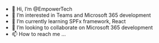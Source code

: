 - 👋 Hi, I’m @EmpowerTech
- 👀 I’m interested in Teams and Microsoft 365 development
- 🌱 I’m currently learning SPFx framework, React
- 💞️ I’m looking to collaborate on Microsoft 365 development
- 📫 How to reach me ...

<!---
EmpowerTech/EmpowerTech is a ✨ special ✨ repository because its `README.md` (this file) appears on your GitHub profile.
You can click the Preview link to take a look at your changes.
--->
